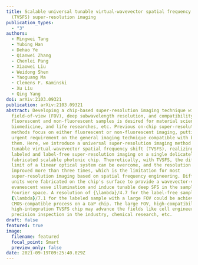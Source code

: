 ```yaml
---
title: Scalable universal tunable virtual-wavevector spatial frequency shift
  (TVSFS) super-resolution imaging
publication_types:
  - "3"
authors:
  - Mingwei Tang
  - Yubing Han
  - Dehao Ye
  - Qianwei Zhang
  - Chenlei Pang
  - Xiaowei Liu
  - Weidong Shen
  - Yaoguang Ma
  - Clemens F. Kaminski
  - Xu Liu
  - Qing Yang
doi: arXiv:2103.09321
publication: arXiv:2103.09321
abstract: Developing a chip-based super-resolution imaging technique with large
  field-of-view (FOV), deep subwavelength resolution, and compatibility for both
  fluorescent and non-fluorescent samples is desired for material science,
  biomedicine, and life researches, etc. Previous on-chip super-resolution
  methods focus on either fluorescent or non-fluorescent imaging, putting an
  urgent requirement on the general imaging technique compatible with both of
  them. Here, we introduce a universal super-resolution imaging method based on
  tunable virtual-wavevector spatial frequency shift (TVSFS), realizing both
  labeled and label-free super-resolution imaging on a single delicately
  fabricated scalable photonic chip. Theoretically, with TVSFS, the diffraction
  limit of a linear optical system can be overcome, and the resolution can be
  improved more than three times, which is the limitation for most
  super-resolution imaging based on spatial frequency engineering. Diffractive
  units were fabricated on the chip's surface to provide a wavevector-variable
  evanescent wave illumination and induce tunable deep SFS in the samples'
  Fourier space. A resolution of {\lambda}/4.7 for the label-free sample and
  {\lambda}/7.1 for the labeled sample with a large FOV could be achieved with a
  CMOS-compatible process on a GaP chip. The large FOV, high-compatibility, and
  high-integration TVSFS chip may advance the fields like cell engineering,
  precision inspection in the industry, chemical research, etc.
draft: false
featured: true
image:
  filename: featured
  focal_point: Smart
  preview_only: false
date: 2021-09-19T09:25:40.029Z
---
```


